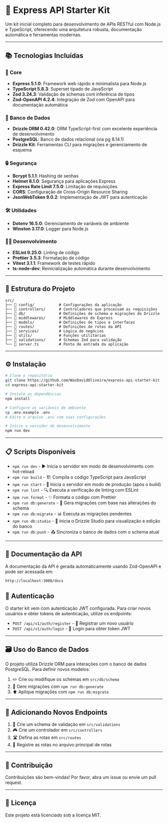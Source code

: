 # 🚀 Express API Starter Kit

Um kit inicial completo para desenvolvimento de APIs RESTful com Node.js e TypeScript, oferecendo uma arquitetura robusta, documentação automática e ferramentas modernas.

---

## 📚 Tecnologias Incluídas

### 🔧 Core
- **Express 5.1.0**: Framework web rápido e minimalista para Node.js
- **TypeScript 5.8.3**: Superset tipado de JavaScript
- **Zod 3.24.3**: Validação de schemas com inferência de tipos
- **Zod-OpenAPI 4.2.4**: Integração de Zod com OpenAPI para documentação automática

### 💾 Banco de Dados
- **Drizzle ORM 0.42.0**: ORM TypeScript-first com excelente experiência de desenvolvimento
- **PostgreSQL**: Banco de dados relacional (via pg 8.14.1)
- **Drizzle Kit**: Ferramentas CLI para migrações e gerenciamento de esquema

### 🔒 Segurança
- **Bcrypt 5.1.1**: Hashing de senhas
- **Helmet 8.1.0**: Segurança para aplicações Express
- **Express Rate Limit 7.5.0**: Limitação de requisições
- **CORS**: Configuração de Cross-Origin Resource Sharing
- **JsonWebToken 9.0.2**: Implementação de JWT para autenticação

### 🛠️ Utilidades
- **Dotenv 16.5.0**: Gerenciamento de variáveis de ambiente
- **Winston 3.17.0**: Logger para Node.js

### 👨‍💻 Desenvolvimento
- **ESLint 9.25.0**: Linting de código
- **Prettier 3.5.3**: Formatação de código
- **Vitest 3.1.1**: Framework de testes rápido
- **ts-node-dev**: Reinicialização automática durante desenvolvimento

---

## 📂 Estrutura do Projeto

```
src/
├── 📁 config/           # Configurações da aplicação
├── 📁 controllers/      # Controladores que processam as requisições
├── 📁 db/               # Definições de schema e migrações do Drizzle
├── 📁 middlewares/      # Middlewares do Express
├── 📁 models/           # Definições de tipos e interfaces
├── 📁 routes/           # Definições de rotas da API
├── 📁 services/         # Lógica de negócios
├── 📁 utils/            # Funções utilitárias
├── 📁 validations/      # Schemas Zod para validação
└── 📄 server.ts         # Ponto de entrada da aplicação
```

---

## ⚙️ Instalação

```bash
# Clone o repositório
git clone https://github.com/WasDavidOliveira/express-api-starter-kit
cd express-api-starter-kit

# Instale as dependências
npm install

# Configure as variáveis de ambiente
cp .env.example .env
# Edite o arquivo .env com suas configurações

# Inicie o servidor de desenvolvimento
npm run dev
```

---

## 📋 Scripts Disponíveis

- `npm run dev` - ▶️ Inicia o servidor em modo de desenvolvimento com hot-reload
- `npm run build` - 🏗️ Compila o código TypeScript para JavaScript
- `npm run start` - 🚀 Inicia o servidor em modo de produção (após o build)
- `npm run lint` - 🔍 Executa a verificação de linting com ESLint
- `npm run format` - ✨ Formata o código com Prettier
- `npm run db:generate` - 📝 Gera migrações com base nas alterações do schema
- `npm run db:migrate` - 📊 Executa as migrações pendentes
- `npm run db:studio` - 🔬 Inicia o Drizzle Studio para visualização e edição do banco
- `npm run db:push` - 📤 Sincroniza o banco de dados com o schema atual

---

## 📖 Documentação da API

A documentação da API é gerada automaticamente usando Zod-OpenAPI e pode ser acessada em:

```
http://localhost:3000/docs
```

## 🔐 Autenticação

O starter kit vem com autenticação JWT configurada. Para criar novos usuários e obter tokens de autenticação, utilize os endpoints:

- `POST /api/v1/auth/register` - 📝 Registrar um novo usuário
- `POST /api/v1/auth/login` - 🔑 Login para obter token JWT

---

## 🗃️ Uso do Banco de Dados

O projeto utiliza Drizzle ORM para interações com o banco de dados PostgreSQL. Para definir novos modelos:

1. ✏️ Crie ou modifique os schemas em `src/db/schema`
2. 🔄 Gere migrações com `npm run db:generate`
3. ⬆️ Aplique migrações com `npm run db:migrate`

---

## 🔌 Adicionando Novos Endpoints

1. 📝 Crie um schema de validação em `src/validations`
2. 🎮 Crie um controlador em `src/controllers`
3. 🛣️ Defina as rotas em `src/routes`
4. 🔗 Registre as rotas no arquivo principal de rotas

---

## 👥 Contribuição

Contribuições são bem-vindas! Por favor, abra um issue ou envie um pull request.

---

## 📄 Licença

Este projeto está licenciado sob a licença MIT.
